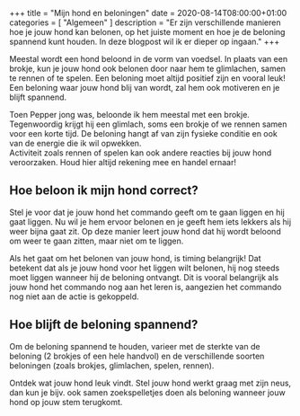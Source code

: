 +++
title =  "Mijn hond en beloningen"
date = 2020-08-14T08:00:00+01:00
categories = [
    "Algemeen"
]
description = "Er zijn verschillende manieren hoe je jouw hond kan belonen, op het juiste moment en hoe je de beloning spannend kunt houden. In deze blogpost wil ik er dieper op ingaan."
+++

Meestal wordt een hond beloond in de vorm van voedsel. In plaats van een brokje, kun je jouw hond ook belonen door naar hem te glimlachen, samen te rennen of te spelen. Een beloning moet altijd positief zijn en vooral leuk! Een beloning waar jouw hond blij van wordt, zal hem ook motiveren en je blijft spannend.  

Toen Pepper jong was, beloonde ik hem meestal met een brokje. Tegenwoordig krijgt hij een glimlach, soms een brokje of we rennen samen voor een korte tijd. De beloning hangt af van zijn fysieke conditie en ook van de energie die ik wil opwekken.  
Activiteit zoals rennen of spelen kan ook andere reacties bij jouw hond veroorzaken. Houd hier altijd rekening mee en handel ernaar!

## Hoe beloon ik mijn hond correct?
Stel je voor dat je jouw hond het commando geeft om te gaan liggen en hij gaat liggen. Nu wil je hem ervoor belonen en je geeft hem iets lekkers als hij weer bijna gaat zit. Op deze manier leert jouw hond dat hij wordt beloond om weer te gaan zitten, maar niet om te liggen.  

Als het gaat om het belonen van jouw hond, is timing belangrijk! Dat betekent dat als je jouw hond voor het liggen wilt belonen, hij nog steeds moet liggen wanneer hij de beloning ontvangt. Dit is vooral belangrijk als jouw hond het commando nog aan het leren is, aangezien het commando nog niet aan de actie is gekoppeld.

## Hoe blijft de beloning spannend?
Om de beloning spannend te houden, varieer met de sterkte van de beloning (2 brokjes of een hele handvol) en de verschillende soorten beloningen (zoals brokjes, glimlachen, spelen, rennen).  

Ontdek wat jouw hond leuk vindt. Stel jouw hond werkt graag met zijn neus, dan kun je bijv. ook samen zoekspelletjes doen als beloning wanneer jouw hond op jouw stem terugkomt.
